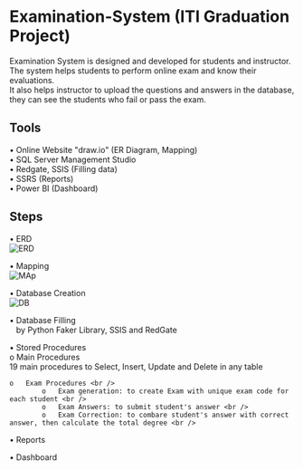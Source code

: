 # Examination-System (ITI Graduation Project)
Examination System is designed and developed for students and instructor. The system helps students to perform online exam and know their evaluations.<br /> 
It also helps instructor to upload the questions and answers in the database, they can see the students who fail or pass the exam.

## Tools
• Online Website "draw.io" (ER Diagram, Mapping) <br />
•	SQL Server Management Studio <br />
•	Redgate, SSIS (Filling data) <br />
•	SSRS (Reports) <br />
•	Power BI (Dashboard) <br />

## Steps
•	ERD <br />
![ERD](https://user-images.githubusercontent.com/57462948/227804406-bbbc2d70-c929-48eb-9fa8-52ca26e90075.png)

•	Mapping <br />
![MAp](https://user-images.githubusercontent.com/57462948/227804526-4d47eb0a-0ef7-4ff2-8e85-c396796b8136.png)

•	Database Creation <br />
![DB](https://user-images.githubusercontent.com/57462948/227788838-e0ae2988-cc78-4c2c-9d7e-03bf2da3db39.png)

•	Database Filling <br />
  &nbsp;&nbsp;    by Python Faker Library, SSIS and RedGate <br />

•	Stored Procedures <br />
    o	Main Procedures <br />
            19 main procedures to Select, Insert, Update and Delete in any table<br />

    o	Exam Procedures <br /> 
            o	Exam generation: to create Exam with unique exam code for each student <br />
            o	Exam Answers: to submit student's answer <br />
            o	Exam Correction: to combare student's answer with correct answer, then calculate the total degree <br />

•	Reports <br />

•	Dashboard <br />
